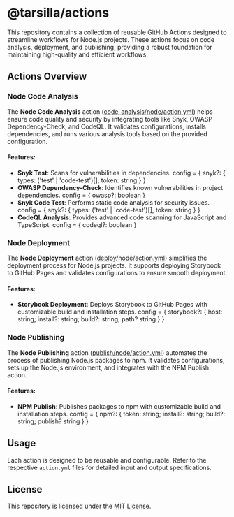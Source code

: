 # @tarsilla/actions

This repository contains a collection of reusable GitHub Actions designed to streamline workflows for Node.js projects. These actions focus on code analysis, deployment, and publishing, providing a robust foundation for maintaining high-quality and efficient workflows.

## Actions Overview

### Node Code Analysis
The **Node Code Analysis** action ([code-analysis/node/action.yml](code-analysis/node/action.yml)) helps ensure code quality and security by integrating tools like Snyk, OWASP Dependency-Check, and CodeQL. It validates configurations, installs dependencies, and runs various analysis tools based on the provided configuration.

#### Features:
- **Snyk Test**: Scans for vulnerabilities in dependencies. config = { snyk?: { types: ('test' | 'code-test')[], token: string } }
- **OWASP Dependency-Check**: Identifies known vulnerabilities in project dependencies. config = { owasp?: boolean }
- **Snyk Code Test**: Performs static code analysis for security issues. config = { snyk?: { types: ('test' | 'code-test')[], token: string } }
- **CodeQL Analysis**: Provides advanced code scanning for JavaScript and TypeScript. config = { codeql?: boolean }

### Node Deployment
The **Node Deployment** action ([deploy/node/action.yml](deploy/node/action.yml)) simplifies the deployment process for Node.js projects. It supports deploying Storybook to GitHub Pages and validates configurations to ensure smooth deployment.

#### Features:
- **Storybook Deployment**: Deploys Storybook to GitHub Pages with customizable build and installation steps. config = { storybook?: { host: string; install?: string; build?: string; path? string } }

### Node Publishing
The **Node Publishing** action ([publish/node/action.yml](publish/node/action.yml)) automates the process of publishing Node.js packages to npm. It validates configurations, sets up the Node.js environment, and integrates with the NPM Publish action.

#### Features:
- **NPM Publish**: Publishes packages to npm with customizable build and installation steps. config = { npm?: { token: string; install?: string; build?: string; publish? string } }

## Usage
Each action is designed to be reusable and configurable. Refer to the respective `action.yml` files for detailed input and output specifications.

## License
This repository is licensed under the [MIT License](LICENSE).